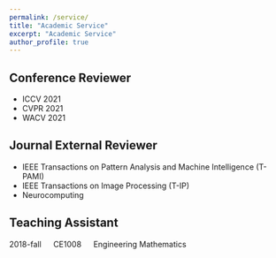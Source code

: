 ```yaml
---
permalink: /service/
title: "Academic Service"
excerpt: "Academic Service"
author_profile: true
---
```


Conference Reviewer
------
* ICCV 2021
* CVPR 2021
* WACV 2021


Journal External Reviewer
------
* IEEE Transactions on Pattern Analysis and Machine Intelligence (T-PAMI)
* IEEE Transactions on Image Processing (T-IP)
* Neurocomputing




Teaching Assistant
------
2018-fall &emsp; CE1008 &emsp; Engineering Mathematics

